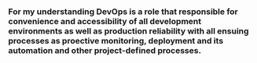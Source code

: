 ### For my understanding DevOps is a role that responsible for convenience and accessibility of all development environments as well as production reliability with all ensuing processes as proective monitoring, deployment and its automation and other project-defined processes.
